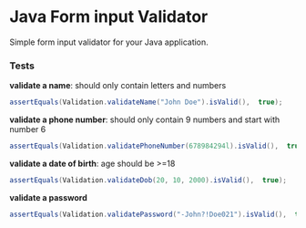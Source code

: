 # Java Form input Validator
Simple form input validator for your Java application.

### Tests

**validate a name**: should only contain letters and numbers
```java
assertEquals(Validation.validateName("John Doe").isValid(),  true);
```
**validate a phone number**: should only contain 9 numbers and start with number 6
```java
assertEquals(Validation.validatePhoneNumber(678984294l).isValid(),  true);
```
**validate a date of birth**: age should be >=18 
```java
assertEquals(Validation.validateDob(20, 10, 2000).isValid(),  true);
```
**validate a password**
```java
assertEquals(Validation.validatePassword("-John?!Doe021").isValid(),  true);
```

